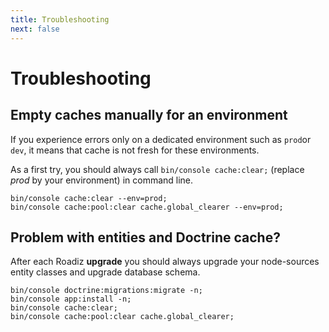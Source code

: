 ```yaml
---
title: Troubleshooting
next: false
---
```


# Troubleshooting

## Empty caches manually for an environment

If you experience errors only on a dedicated environment such as `prod`or `dev`, it means that cache is not fresh for these environments.

As a first try, you should always call `bin/console cache:clear;` (replace *prod* by your environment) in command line.

``` shell
bin/console cache:clear --env=prod;
bin/console cache:pool:clear cache.global_clearer --env=prod;
```

## Problem with entities and Doctrine cache?

After each Roadiz **upgrade** you should always upgrade your node-sources entity classes and upgrade database schema.

``` shell
bin/console doctrine:migrations:migrate -n;
bin/console app:install -n;
bin/console cache:clear;
bin/console cache:pool:clear cache.global_clearer;
```

